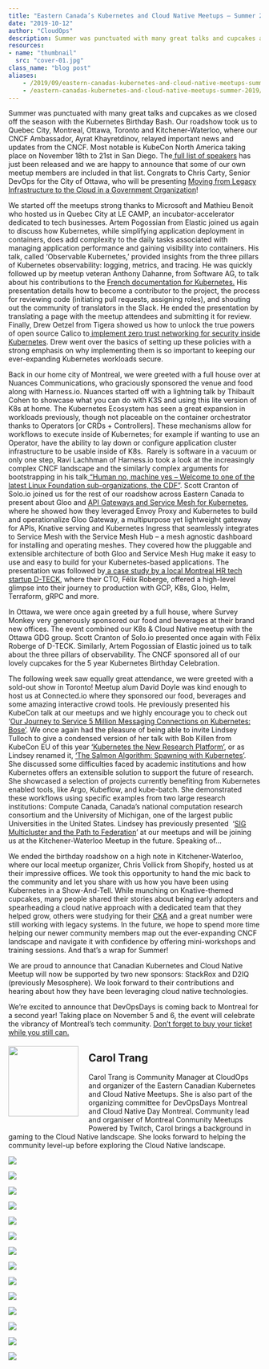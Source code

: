 ```yaml
---
title: "Eastern Canada’s Kubernetes and Cloud Native Meetups – Summer 2019"
date: "2019-10-12"
author: "CloudOps"
description: Summer was punctuated with many great talks and cupcakes as we closed off the season with the Kubernetes Birthday Bash.
resources:
- name: "thumbnail"
  src: "cover-01.jpg"
class_name: "blog post"
aliases:
    - /2019/09/eastern-canadas-kubernetes-and-cloud-native-meetups-summer-2019/
    - /eastern-canadas-kubernetes-and-cloud-native-meetups-summer-2019/
---
```


<p>Summer was punctuated with many great talks and cupcakes as we closed off the season with the Kubernetes Birthday Bash. Our roadshow took us to Quebec City, Montreal, Ottawa, Toronto and Kitchener-Waterloo, where our CNCF Ambassador, Ayrat Khayretdinov, relayed important news and updates from the CNCF. Most notable is KubeCon North America taking place on November 18th to 21st in San Diego. The<a href="https://events.linuxfoundation.org/events/kubecon-cloudnativecon-north-america-2019/schedule/"> full list of speakers</a> has just been released and we are happy to announce that some of our own meetup members are included in that list. Congrats to Chris Carty, Senior DevOps for the City of Ottawa, who will be presenting <a href="https://sched.co/UabP">Moving from Legacy Infrastructure to the Cloud in a Government Organization</a>!</p>

<p>We started off the meetups strong thanks to Microsoft and Mathieu Benoit who hosted us in Quebec City at LE CAMP, an incubator-accelerator dedicated to tech businesses. Artem Pogossian from Elastic joined us again to discuss how Kubernetes, while simplifying application deployment in containers, does add complexity to the daily tasks associated with managing application performance and gaining visibility into containers. His talk, called ‘Observable Kubernetes,’ provided insights from the three pillars of Kubernetes observability: logging, metrics, and tracing. He was quickly followed up by meetup veteran Anthony Dahanne, from Software AG, to talk about his contributions to the <a href="https://www.slideshare.net/anthonydahanne/contribuer-la-traduction-franaise-de-kubernetes">French documentation for Kubernetes.</a> His presentation details how to become a contributor to the project, the process for reviewing code (initiating pull requests, assigning roles), and shouting out the community of translators in the Slack. He ended the presentation by translating a page with the meetup attendees and submitting it for review. Finally, Drew Oetzel from Tigera showed us how to unlock the true powers of open source Calico to<a href="https://github.com/drew-tigera/HerdingCats/blob/master/Herding%20Cats%20Updated%2021%20Aug%202019.pdf"> implement zero trust networking for security inside Kubernetes</a>. Drew went over the basics of setting up these policies with a strong emphasis on why implementing them is so important to keeping our ever-expanding Kubernetes workloads secure.&nbsp;</p>

<p>Back in our home city of Montreal, we were greeted with a full house over at Nuances Communications, who graciously sponsored the venue and food along with Harness.io. Nuances started off with a lightning talk by Thibault Cohen to showcase what you can do with K3S and using this lite version of K8s at home. The Kubernetes Ecosystem has seen a great expansion in workloads previously, though not placeable on the container orchestrator thanks to Operators [or CRDs + Controllers]. These mechanisms allow for workflows to execute inside of Kubernetes; for example if wanting to use an Operator, have the ability to lay down or configure application cluster infrastructure to be usable inside of K8s.&nbsp; Rarely is software in a vacuum or only one step, Ravi Lachhman of Harness.io took a look at the increasingly complex CNCF landscape and the similarly complex arguments for bootstrapping in his talk<a href="https://www.slideshare.net/CloudOps2005/human-no-machine-yes-welcome-to-the-cdf-with-incremental-confidence"> “Human no, machine yes – Welcome to one of the latest Linux Foundation sub-organizations, the CDF”</a>. Scott Cranton of Solo.io joined us for the rest of our roadshow across Eastern Canada to present about Gloo and <a href="https://www.slideshare.net/Soloio_inc/aug-2018-gloo-api-gateway-for-kubernetes">API Gateways and Service Mesh for Kubernetes</a>, where he showed how they leveraged Envoy Proxy and Kubernetes to build and operationalize Gloo Gateway, a multipurpose yet lightweight gateway for APIs, Knative serving and Kubernetes Ingress that seamlessly integrates to Service Mesh with the Service Mesh Hub – a mesh agnostic dashboard for installing and operating meshes. They covered how the pluggable and extensible architecture of both Gloo and Service Mesh Hug make it easy to use and easy to build for your Kubernetes-based applications. The presentation was followed by<a href="https://www.slideshare.net/CloudOps2005/transforming-hr-with-solo-and-google-cloud-a-dteck-case-study"> a case study by a local Montreal HR tech startup D-TECK</a>, where their CTO, Félix Roberge, offered a high-level glimpse into their journey to production with GCP, K8s, Gloo, Helm, Terraform, gRPC and more.&nbsp;</p>

<p>In Ottawa, we were once again greeted by a full house, where Survey Monkey very generously sponsored our food and beverages at their brand new offices. The event combined our K8s &amp; Cloud Native meetup with the Ottawa GDG group. Scott Cranton of Solo.io presented once again with Félix Roberge of D-TECK. Similarly, Artem Pogossian of Elastic joined us to talk about the three pillars of observability. The CNCF sponsored all of our lovely cupcakes for the 5 year Kubernetes Birthday Celebration.</p>

<p> The following week saw equally great attendance, we were greeted with a sold-out show in Toronto! Meetup alum David Doyle was kind enough to host us at Connected.io where they sponsored our food, beverages and some amazing interactive crowd tools. He previously presented his KubeCon talk at our meetups and we highly encourage you to check out ‘<a href="https://www.youtube.com/watch?v=gaq2Jmjrugg">Our Journey to Service 5 Million Messaging Connections on Kubernetes: Bose’</a>. We once again had the pleasure of being able to invite Lindsey Tulloch to give a condensed version of her talk with Bob Killen from KubeCon EU of this year <a href="https://www.youtube.com/watch?v=E09XTOWbBKw">‘Kubernetes the New Research Platform’</a>, or as Lindsey renamed it, <a href="https://www.slideshare.net/CloudOps2005/the-salmon-algorithm-spawning-with-kubernetes">‘The Salmon Algorithm: Spawning with Kubernetes’</a>. She discussed some difficulties faced by academic institutions and how Kubernetes offers an extensible solution to support the future of research. She showcased a selection of projects currently benefiting from Kubernetes enabled tools, like Argo, Kubeflow, and kube-batch. She demonstrated these workflows using specific examples from two large research institutions: Compute Canada, Canada’s national computation research consortium and the University of Michigan, one of the largest public Universities in the United States. Lindsey has previously presented &nbsp;‘<a href="https://www.slideshare.net/CloudOps2005/sig-multicluster-and-the-path-to-federation">SIG Multicluster and the Path to Federation</a>’ at our meetups and will be joining us at the Kitchener-Waterloo Meetup in the future. Speaking of…</p>

<p> We ended the birthday roadshow on a high note in Kitchener-Waterloo, where our local meetup organizer, Chris Vollick from Shopify, hosted us at their impressive offices. We took this opportunity to hand the mic back to the community and let you share with us how you have been using Kubernetes in a Show-And-Tell. While munching on Knative-themed cupcakes, many people shared their stories about being early adopters and spearheading a cloud native approach with a dedicated team that they helped grow, others were studying for their <a href="https://training.linuxfoundation.org/certification/certified-kubernetes-administrator-cka/">CKA</a> and a great number were still working with legacy systems. In the future, we hope to spend more time helping our newer community members map out the ever-expanding CNCF landscape and navigate it with confidence by offering mini-workshops and training sessions. And that’s a wrap for Summer!</p>

<p> We are proud to announce that Canadian Kubernetes and Cloud Native Meetup will now be supported by two new sponsors: StackRox and D2IQ (previously Mesosphere). We look forward to their contributions and hearing about how they have been leveraging cloud native technologies.&nbsp;</p>

<p>We’re excited to announce that DevOpsDays is coming back to Montreal for a second year! Taking place on November 5 and 6, the event will celebrate the vibrancy of Montreal’s tech community. <a href="https://www.eiseverywhere.com/ereg/index.php?eventid=458530&amp;">Don’t forget to buy your ticket while you still can.</a></p>

<div class="wp-block-image"><img style="width: 140px; float: left; margin: 5px 20px 20px 0;" src="/images/blog/post/40841362_10156601204613728_8051974506358505472_n.jpg" alt=""></div>
<h2>Carol Trang</h2>
<p>Carol Trang is Community Manager at CloudOps and organizer of the Eastern Canadian Kubernetes and Cloud Native Meetups. She is also part of the organizing committee for DevOpsDays Montreal and Cloud Native Day Montreal. Community lead and organiser of Montreal Conmunity Meetups Powered by Twitch, Carol brings a background in gaming to the Cloud Native landscape. She looks forward to helping the community level-up before exploring the Cloud Native landscape.</p>

<img src="/images/blog/post/TO-Connectedio-Q3-2019.jpg" class="main-blog-image">
<p></p>
<img src="/images/blog/post/Survey-Monkey-OTT.jpeg" class="main-blog-image">
<p></p>
<img src="/images/blog/post/QC-LECAMP.jpg" class="main-blog-image">
<p></p>
<img src="/images/blog/post/QC-LECAMP-1.jpg" class="main-blog-image">
<p></p>
<img src="/images/blog/post/OTT-Survey-Monkey.jpeg" class="main-blog-image">
<p></p>
<img src="/images/blog/post/OTT-Scott-Cranton.jpeg" class="main-blog-image">
<p></p>
<img src="/images/blog/post/MTL-Nuance.jpg" class="main-blog-image">
<p></p>
<img src="/images/blog/post/soloio.jpeg" class="main-blog-image">
<p></p>
<img src="/images/blog/post/LindseyTulloch.jpg" class="main-blog-image">
<p></p>
<img src="/images/blog/post/KW-Meetup-Q3-2019.jpg" class="main-blog-image">
<p></p>
<img src="/images/blog/post/20190827_193143-2.jpg" class="main-blog-image">
<p></p>
<img src="/images/blog/post/20190827_181739-2.jpg" class="main-blog-image">
<p></p>
<img src="/images/blog/post/KW-Meetup-Q3-2019-2.jpg" class="main-blog-image">
<p></p>
<img src="/images/blog/post/20190827_180625-2.jpg" class="main-blog-image">